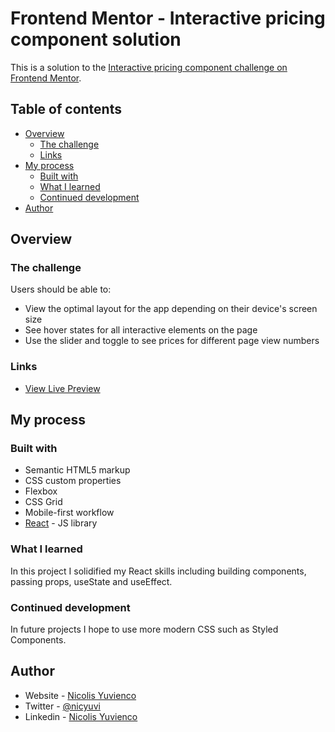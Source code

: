 # Frontend Mentor - Interactive pricing component solution

This is a solution to the [Interactive pricing component challenge on Frontend Mentor](https://www.frontendmentor.io/challenges/interactive-pricing-component-t0m8PIyY8).

## Table of contents

- [Overview](#overview)
  - [The challenge](#the-challenge)
  - [Links](#links)
- [My process](#my-process)
  - [Built with](#built-with)
  - [What I learned](#what-i-learned)
  - [Continued development](#continued-development)
- [Author](#author)

## Overview

### The challenge

Users should be able to:

- View the optimal layout for the app depending on their device's screen size
- See hover states for all interactive elements on the page
- Use the slider and toggle to see prices for different page view numbers

### Links

- [View Live Preview](https://interactive-pricing-component-yuvi.netlify.app/)

## My process

### Built with

- Semantic HTML5 markup
- CSS custom properties
- Flexbox
- CSS Grid
- Mobile-first workflow
- [React](https://reactjs.org/) - JS library

### What I learned

In this project I solidified my React skills including building components, passing props, useState and useEffect.

### Continued development

In future projects I hope to use more modern CSS such as Styled Components.

## Author

- Website - [Nicolis Yuvienco](https://www.nicolisyuvienco.com/)
- Twitter - [@nicyuvi](https://www.twitter.com/nicyuvi)
- Linkedin - [Nicolis Yuvienco](https://www.linkedin.com/in/nicyuvi/)
